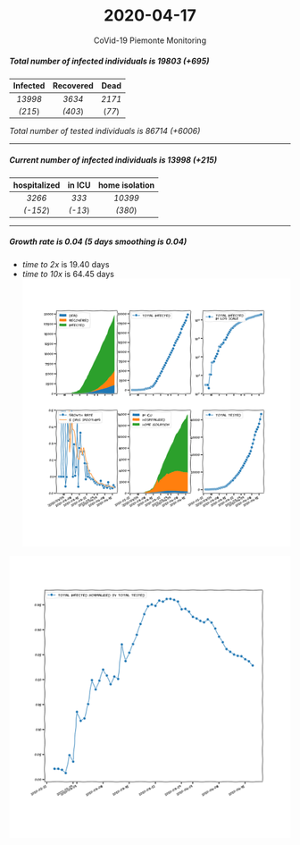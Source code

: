 <div align='center'>

# 2020-04-17
CoVid-19 Piemonte Monitoring
</div>

##### Total number of infected individuals is 19803 (+695)
Infected | Recovered | Dead
:---: | :---: | :---:
*13998* | *3634* | *2171*
*(215*) | *(403*) | (*77*)

*Total number of tested individuals is 86714 (+6006)*
***
##### Current number of infected individuals is 13998 (+215)
hospitalized | in ICU | home isolation
:---: | :---: | :---:
*3266* |*333* |*10399*
*(-152*) |*(-13*) |*(380*)
***
##### Growth rate is 0.04 (5 days smoothing is 0.04)
- *time to 2x* is 19.40 days
- *time to 10x* is 64.45 days
![stats][stats]

![infected_normalized][infected_normalized]

[stats]: stats_Piemonte.png
[infected_normalized]: infected_normalized_Piemonte.png
